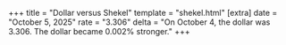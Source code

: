 +++
title = "Dollar versus Shekel"
template = "shekel.html"
[extra]
date = "October  5, 2025"
rate = "3.306"
delta = "On October  4, the dollar was 3.306. The dollar became 0.002% stronger."
+++
